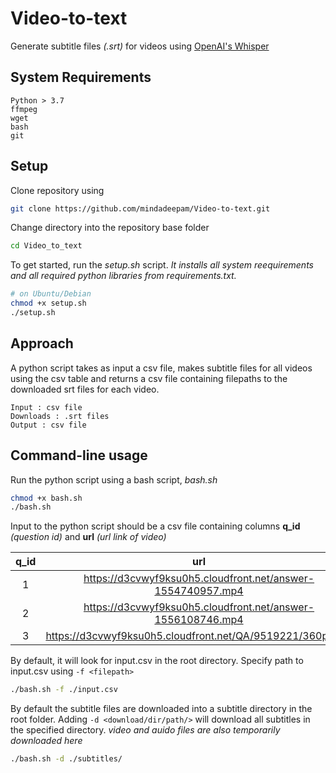 # Video-to-text

Generate subtitle files *(.srt)* for videos using <a href="https://github.com/openai/whisper">OpenAI's Whisper</a>

## System Requirements

    Python > 3.7
    ffmpeg
    wget
    bash
    git

## Setup

Clone repository using 
```bash
git clone https://github.com/mindadeepam/Video-to-text.git
```
Change directory into the repository base folder 
```bash
cd Video_to_text
```

To get started, run the *setup.sh* script. 
*It installs all system reequirements and all required python libraries from requirements.txt.*
    
```bash
# on Ubuntu/Debian
chmod +x setup.sh
./setup.sh
```

## Approach

A python script takes as input a csv file, makes subtitle files for all videos using the csv table and returns a csv file containing filepaths to the downloaded srt files for each video. 

    Input : csv file
    Downloads : .srt files 
    Output : csv file

## Command-line usage

Run the python script using a bash script, *bash.sh*
```bash
chmod +x bash.sh
./bash.sh
```

Input to the python script should be a csv file containing columns **q_id** *(question id)* and **url** *(url link of video)*

| q_id | url    | 
| :---:   | :---: | 
| 1 | https://d3cvwyf9ksu0h5.cloudfront.net/answer-1554740957.mp4   |
| 2 | https://d3cvwyf9ksu0h5.cloudfront.net/answer-1556108746.mp4   |
| 3 | https://d3cvwyf9ksu0h5.cloudfront.net/QA/9519221/360p.mp4  |


By default, it will look for input.csv in the root directory. Specify path to input.csv using `-f <filepath>`
```bash    
./bash.sh -f ./input.csv 
```

By default the subtitle files are downloaded into a subtitle directory in the root folder. Adding `-d <download/dir/path/>` will download all subtitles in the specified directory. *video and auido files are also temporarily downloaded here*

```bash    
./bash.sh -d ./subtitles/ 
```
